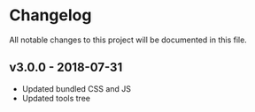 # Changelog
All notable changes to this project will be documented in this file.  

## v3.0.0 - 2018-07-31
* Updated bundled CSS and JS
* Updated tools tree
